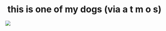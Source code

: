 <!--
id: 49508379
link: http://tumblr.atmos.org/post/49508379/this-is-one-of-my-dogs-via-a-t-m-o-s
slug: this-is-one-of-my-dogs-via-a-t-m-o-s
date: Tue Sep 09 2008 21:36:00 GMT-0700 (PDT)
publish: 2008-09-09
tags: 
title:  this is one of my dogs (via a t m o s)
-->


 this is one of my dogs (via a t m o s)
=======================================

![](http://25.media.tumblr.com/ZyX8Upfyndp08axlIOcFy8c6_400.jpg)

